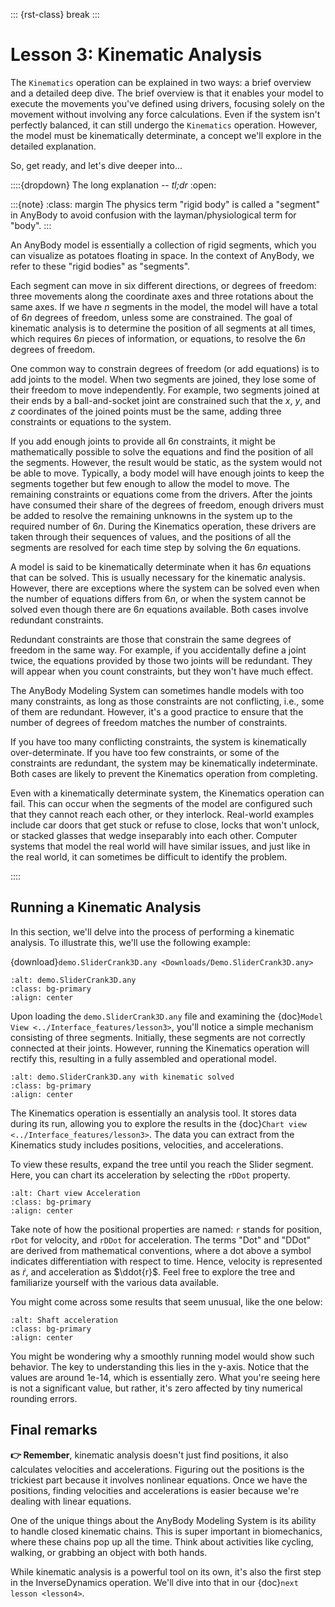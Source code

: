 ::: {rst-class} break
:::

# Lesson 3: Kinematic Analysis

The `Kinematics` operation can be explained in two ways: a brief overview and a
detailed deep dive. The brief overview is that it enables your model to execute
the movements you've defined using drivers, focusing solely on the movement
without involving any force calculations. Even if the system isn't perfectly
balanced, it can still undergo the `Kinematics` operation. However, the model
must be kinematically determinate, a concept we'll explore in the detailed
explanation.

So, get ready, and let's dive deeper into...


::::{dropdown} The long explanation -- *tl;dr*
:open:

:::{note}
:class: margin 
The physics term "rigid body" is called a "segment" in
AnyBody to avoid confusion with the layman/physiological term for "body". 
::: 

An AnyBody model is essentially a collection of rigid segments, which you can
visualize as potatoes floating in space. In the context of AnyBody, we refer to
these "rigid bodies" as "segments".

Each segment can move in six different directions, or degrees of freedom: three
movements along the coordinate axes and three rotations about the same axes. If
we have $n$ segments in the model, the model will have a total of $6n$ degrees
of freedom, unless some are constrained. The goal of kinematic analysis is to
determine the position of all segments at all times, which requires $6n$ pieces
of information, or equations, to resolve the $6n$ degrees of freedom.

One common way to constrain degrees of freedom (or add equations) is to add
joints to the model. When two segments are joined, they lose some of their
freedom to move independently. For example, two segments joined at their ends by
a ball-and-socket joint are constrained such that the $x$, $y$, and $z$
coordinates of the joined points must be the same, adding three constraints or
equations to the system.

If you add enough joints to provide all $6n$ constraints, it might be
mathematically possible to solve the equations and find the position of all the
segments. However, the result would be static, as the system would not be able
to move. Typically, a body model will have enough joints to keep the segments
together but few enough to allow the model to move. The remaining constraints or
equations come from the drivers. After the joints have consumed their share of
the degrees of freedom, enough drivers must be added to resolve the remaining
unknowns in the system up to the required number of $6n$. During the Kinematics
operation, these drivers are taken through their sequences of values, and the
positions of all the segments are resolved for each time step by solving the
$6n$ equations.

A model is said to be kinematically determinate when it has $6n$ equations that
can be solved. This is usually necessary for the kinematic analysis. However,
there are exceptions where the system can be solved even when the number of
equations differs from $6n$, or when the system cannot be solved even though
there are $6n$ equations available. Both cases involve redundant constraints.

Redundant constraints are those that constrain the same degrees of freedom in
the same way. For example, if you accidentally define a joint twice, the
equations provided by those two joints will be redundant. They will appear when
you count constraints, but they won't have much effect.

The AnyBody Modeling System can sometimes handle models with too many
constraints, as long as those constraints are not conflicting, i.e., some of
them are redundant. However, it's a good practice to ensure that the number of
degrees of freedom matches the number of constraints.

If you have too many conflicting constraints, the system is kinematically
over-determinate. If you have too few constraints, or some of the constraints
are redundant, the system may be kinematically indeterminate. Both cases are
likely to prevent the Kinematics operation from completing.

Even with a kinematically determinate system, the Kinematics operation can
fail. This can occur when the segments of the model are configured such that
they cannot reach each other, or they interlock. Real-world examples include car
doors that get stuck or refuse to close, locks that won't unlock, or stacked
glasses that wedge inseparably into each other. Computer systems that model the
real world will have similar issues, and just like in the real world, it can
sometimes be difficult to identify the problem.


::::

## Running a Kinematic Analysis

In this section, we'll delve into the process of performing a kinematic analysis. To illustrate this, we'll use the following example:

{download}`demo.SliderCrank3D.any <Downloads/Demo.SliderCrank3D.any>`

```{image} _static/lesson3/image1.png
:alt: demo.SliderCrank3D.any
:class: bg-primary
:align: center
```

Upon loading the `demo.SliderCrank3D.any` file and examining the {doc}`Model View <../Interface_features/lesson3>`, you'll notice a simple mechanism consisting of three segments. Initially, these segments are not correctly connected at their joints. However, running the Kinematics operation will rectify this, resulting in a fully assembled and operational model.

```{image} _static/lesson3/image1a.png
:alt: demo.SliderCrank3D.any with kinematic solved
:class: bg-primary
:align: center
```

The Kinematics operation is essentially an analysis tool. It stores data during its run, allowing you to explore the results in the {doc}`Chart view <../Interface_features/lesson3>`. The data you can extract from the Kinematics study includes positions, velocities, and accelerations. 

To view these results, expand the tree until you reach the Slider segment. Here, you can chart its acceleration by selecting the `rDDot` property.

```{image} _static/lesson3/image2.png
:alt: Chart view Acceleration
:class: bg-primary
:align: center
```

Take note of how the positional properties are named: `r` stands for position, `rDot` for velocity, and `rDDot` for acceleration. The terms "Dot" and "DDot" are derived from mathematical conventions, where a dot above a symbol indicates differentiation with respect to time. Hence, velocity is represented as $\dot{r}$, and acceleration as $\ddot{r}$. Feel free to explore the tree and familiarize yourself with the various data available.

You might come across some results that seem unusual, like the one below:

```{image} _static/lesson3/image3.png
:alt: Shaft acceleration
:class: bg-primary
:align: center
```

You might be wondering why a smoothly running model would show such behavior.
The key to understanding this lies in the y-axis. Notice that the values are
around 1e-14, which is essentially zero. What you're seeing here is not a
significant value, but rather, it's zero affected by tiny numerical rounding
errors.

## Final remarks

**👉 Remember**, kinematic analysis doesn't just find positions, it also calculates velocities and accelerations. Figuring out the positions is the trickiest part because it involves nonlinear equations. Once we have the positions, finding velocities and accelerations is easier because we're dealing with linear equations.

One of the unique things about the AnyBody Modeling System is its ability to handle closed kinematic chains. This is super important in biomechanics, where these chains pop up all the time. Think about activities like cycling, walking, or grabbing an object with both hands.

While kinematic analysis is a powerful tool on its own, it's also the first step in the InverseDynamics operation. We'll dive into that in our {doc}`next lesson <lesson4>`.